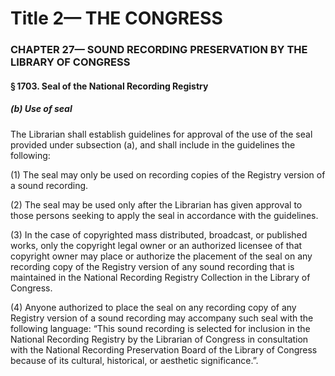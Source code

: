 
# Title 2— THE CONGRESS
### CHAPTER 27— SOUND RECORDING PRESERVATION BY THE LIBRARY OF CONGRESS
#### § 1703. Seal of the National Recording Registry
##### (b) Use of seal

The Librarian shall establish guidelines for approval of the use of the seal provided under subsection (a), and shall include in the guidelines the following:

(1) The seal may only be used on recording copies of the Registry version of a sound recording.

(2) The seal may be used only after the Librarian has given approval to those persons seeking to apply the seal in accordance with the guidelines.

(3) In the case of copyrighted mass distributed, broadcast, or published works, only the copyright legal owner or an authorized licensee of that copyright owner may place or authorize the placement of the seal on any recording copy of the Registry version of any sound recording that is maintained in the National Recording Registry Collection in the Library of Congress.

(4) Anyone authorized to place the seal on any recording copy of any Registry version of a sound recording may accompany such seal with the following language: “This sound recording is selected for inclusion in the National Recording Registry by the Librarian of Congress in consultation with the National Recording Preservation Board of the Library of Congress because of its cultural, historical, or aesthetic significance.”.
